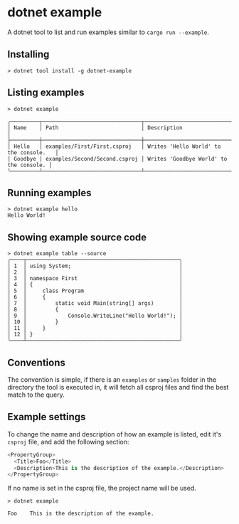 # dotnet example

A dotnet tool to list and run examples similar to `cargo run --example`.

## Installing

```
> dotnet tool install -g dotnet-example
```

## Listing examples

```
> dotnet example

╭─────────┬───────────────────────────────┬────────────────────────────────────────╮
│ Name    │ Path                          │ Description                            │
├─────────┼───────────────────────────────┼────────────────────────────────────────┤
│ Hello   │ examples/First/First.csproj   │ Writes 'Hello World' to the console.   │
│ Goodbye │ examples/Second/Second.csproj │ Writes 'Goodbye World' to the console. │
╰─────────┴───────────────────────────────┴────────────────────────────────────────╯
```

## Running examples

```
> dotnet example hello
Hello World!
```

## Showing example source code

```
> dotnet example table --source
╭────┬────────────────────────────────────────────────╮
│ 1  │ using System;                                  │
│ 2  │                                                │
│ 3  │ namespace First                                │
│ 4  │ {                                              │
│ 5  │     class Program                              │
│ 6  │     {                                          │
│ 7  │         static void Main(string[] args)        │
│ 8  │         {                                      │
│ 9  │             Console.WriteLine("Hello World!"); │
│ 10 │         }                                      │
│ 11 │     }                                          │
│ 12 │ }                                              │
╰────┴────────────────────────────────────────────────╯
```

## Conventions

The convention is simple, if there is an `examples` or `samples` folder 
in the directory the tool is executed in, it will fetch all csproj files 
and find the best match to the query.

## Example settings

To change the name and description of how an example is listed, edit it's `csproj` file, and add the following section:

```csharp
<PropertyGroup>
  <Title>Foo</Title>
  <Description>This is the description of the example.</Description>
</PropertyGroup>
```

If no name is set in the csproj file, the project name will be used.

```
> dotnet example

Foo    This is the description of the example.
```